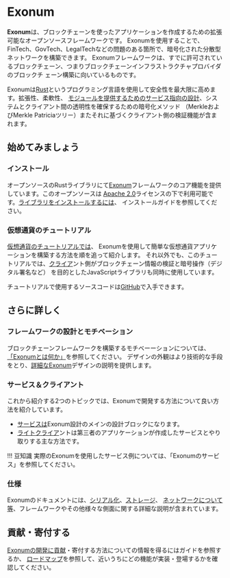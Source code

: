 # Exonum

**Exonum**は、ブロックチェーンを使ったアプリケーションを作成するための拡張可能なオープンソースフレームワークです。
Exonumを使用することで、FinTech、GovTech、LegalTechなどの問題のある箇所で、暗号化された分散型ネットワークを構築できます。
Exonumフレームワークは、すでに許可されているブロックチェーン、つまりブロックチェーンインフラストラクチャプロバイダのブロックチ
ェーン構築に向いているものです。

Exonumは[Rust][rust]というプログラミング言語を使用して安全性を最大限に高めます。拡張性、柔軟性、
[モジュールを提供するためのサービス指向の設計][wiki:soa]、システムとクライアント間の透明性を確保するための暗号化メソッド
（MerkleおよびMerkle Patriciaツリー）またそれに基づくクライアント側の検証機能が含まれます。

## 始めてみましょう

### インストール

オープンソースのRustライブラリにて[Exonum][core]フレームワークのコア機能を提供しています。このオープンソースは
[Apache 2.0][apache]ライセンスの下で利用可能です。[ライブラリをインストールするには](get-started/install.md)、
インストールガイドを参照してください。

### 仮想通貨のチュートリアル

[仮想通貨のチュートリアルでは](get-started/create-service.md)、
Exonumを使用して簡単な仮想通貨アプリケーションを構築する方法を順を追って紹介します。
それ以外でも、このチュートリアルでは、[クライア][client]ント側がブロックチェーン情報の検証と暗号操作（デジタル署名など）
を目的としたJavaScriptライブラリも同時に使用しています。

チュートリアルで使用するソースコードは[GitHub][tutorial]で入手できます。

## さらに詳しく

### フレームワークの設計とモチベーション

ブロックチェーンフレームワークを構築するモチベーーションについては、
[「Exonumとは何か」](get-started/what-is-exonum.md)を参照してください。
デザインの外観はより技術的な手段をとり、[詳細なExonum](get-started/design-overview.md)デザインの説明を提供します。

### サービス＆クライアント

これから紹介する2つのトピックでは、Exonumで開発する方法について良い方法を紹介しています。

- [サービスは](architecture/services.md)Exonum設計のメインの設計ブロックになります。
- [ライトクライア](architecture/clients.md)ントは第三者のアプリケーションが作成したサービスとやり取りする主な方法です。

!!! 豆知識
    実際のExonumを使用したサービス例については、「Exonumのサービス」を参照してください。

### 仕様

Exonumのドキュメントには、[シリアル化](architecture/serialization.md)、[ストレージ](architecture/merkledb.md)、
[ネットワークについて等](advanced/network.md)、フレームワークやその他様々な側面に関する詳細な説明が含まれています。

## 貢献・寄付する

[Exonumの開発に貢献](contributing.md)・寄付する方法についての情報を得るにはガイドを参照するか、
[ロードマップ](roadmap.md)を参照して、近いうちにどの機能が実装・登場するかを確認してください。

[rust]: http://rust-lang.org/
[wiki:soa]: https://en.wikipedia.org/wiki/Service-oriented_architecture
[wiki:commitment]: https://en.wikipedia.org/wiki/Commitment_scheme
[core]: http://github.com/exonum/exonum/
[apache]: https://opensource.org/licenses/Apache-2.0
[client]: https://github.com/exonum/exonum-client
[tutorial]: https://github.com/exonum/exonum/blob/master/examples/cryptocurrency
[anchoring]: https://github.com/exonum/exonum-btc-anchoring/
[config]: https://github.com/exonum/exonum/tree/master/services/configuration
